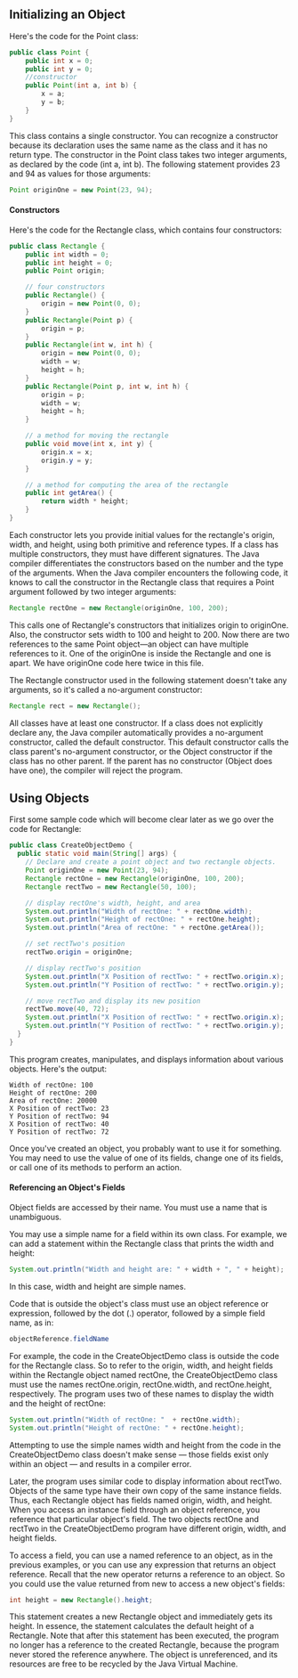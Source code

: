 ## Initializing an Object

Here's the code for the Point class:

```java
public class Point {
    public int x = 0;
    public int y = 0;
    //constructor
    public Point(int a, int b) {
        x = a;
        y = b;
    }
}
```

This class contains a single constructor. You can recognize a constructor because its declaration uses the same name as the class and it has no return type. The constructor in the Point class takes two integer arguments, as declared by the code (int a, int b). The following statement provides 23 and 94 as values for those arguments:

```java
Point originOne = new Point(23, 94);
```


#### Constructors

Here's the code for the Rectangle class, which contains four constructors:

```java
public class Rectangle {
    public int width = 0;
    public int height = 0;
    public Point origin;

    // four constructors
    public Rectangle() {
        origin = new Point(0, 0);
    }
    public Rectangle(Point p) {
        origin = p;
    }
    public Rectangle(int w, int h) {
        origin = new Point(0, 0);
        width = w;
        height = h;
    }
    public Rectangle(Point p, int w, int h) {
        origin = p;
        width = w;
        height = h;
    }

    // a method for moving the rectangle
    public void move(int x, int y) {
        origin.x = x;
        origin.y = y;
    }

    // a method for computing the area of the rectangle
    public int getArea() {
        return width * height;
    }
}
```

Each constructor lets you provide initial values for the rectangle's origin, width, and height, using both primitive and reference types. If a class has multiple constructors, they must have different signatures. The Java compiler differentiates the constructors based on the number and the type of the arguments. When the Java compiler encounters the following code, it knows to call the constructor in the Rectangle class that requires a Point argument followed by two integer arguments:

```java
Rectangle rectOne = new Rectangle(originOne, 100, 200);
```

This calls one of Rectangle's constructors that initializes origin to originOne. Also, the constructor sets width to 100 and height to 200. Now there are two references to the same Point object—an object can have multiple references to it. One of the originOne is inside the Rectangle and one is apart. We have originOne code here twice in this file.

The Rectangle constructor used in the following statement doesn't take any arguments, so it's called a no-argument constructor:

```java
Rectangle rect = new Rectangle();
```

All classes have at least one constructor. If a class does not explicitly declare any, the Java compiler automatically provides a no-argument constructor, called the default constructor. This default constructor calls the class parent's no-argument constructor, or the Object constructor if the class has no other parent. If the parent has no constructor (Object does have one), the compiler will reject the program.


## Using Objects

First some sample code which will become clear later as we go over the code for Rectangle:

```java
public class CreateObjectDemo {
  public static void main(String[] args) {
    // Declare and create a point object and two rectangle objects.
    Point originOne = new Point(23, 94);
    Rectangle rectOne = new Rectangle(originOne, 100, 200);
    Rectangle rectTwo = new Rectangle(50, 100);

    // display rectOne's width, height, and area
    System.out.println("Width of rectOne: " + rectOne.width);
    System.out.println("Height of rectOne: " + rectOne.height);
    System.out.println("Area of rectOne: " + rectOne.getArea());

    // set rectTwo's position
    rectTwo.origin = originOne;

    // display rectTwo's position
    System.out.println("X Position of rectTwo: " + rectTwo.origin.x);
    System.out.println("Y Position of rectTwo: " + rectTwo.origin.y);

    // move rectTwo and display its new position
    rectTwo.move(40, 72);
    System.out.println("X Position of rectTwo: " + rectTwo.origin.x);
    System.out.println("Y Position of rectTwo: " + rectTwo.origin.y);
  }
}
```

This program creates, manipulates, and displays information about various objects. Here's the output:

```
Width of rectOne: 100
Height of rectOne: 200
Area of rectOne: 20000
X Position of rectTwo: 23
Y Position of rectTwo: 94
X Position of rectTwo: 40
Y Position of rectTwo: 72
```

Once you've created an object, you probably want to use it for something. You may need to use the value of one of its fields, change one of its fields, or call one of its methods to perform an action.


#### Referencing an Object's Fields

Object fields are accessed by their name. You must use a name that is unambiguous.

You may use a simple name for a field within its own class. For example, we can add a statement within the Rectangle class that prints the width and height:

```java
System.out.println("Width and height are: " + width + ", " + height);
```

In this case, width and height are simple names.

Code that is outside the object's class must use an object reference or expression, followed by the dot (.) operator, followed by a simple field name, as in:

```java
objectReference.fieldName
```

For example, the code in the CreateObjectDemo class is outside the code for the Rectangle class. So to refer to the origin, width, and height fields within the Rectangle object named rectOne, the CreateObjectDemo class must use the names rectOne.origin, rectOne.width, and rectOne.height, respectively. The program uses two of these names to display the width and the height of rectOne:

```java
System.out.println("Width of rectOne: "  + rectOne.width);
System.out.println("Height of rectOne: " + rectOne.height);
```
Attempting to use the simple names width and height from the code in the CreateObjectDemo class doesn't make sense — those fields exist only within an object — and results in a compiler error.

Later, the program uses similar code to display information about rectTwo. Objects of the same type have their own copy of the same instance fields. Thus, each Rectangle object has fields named origin, width, and height. When you access an instance field through an object reference, you reference that particular object's field. The two objects rectOne and rectTwo in the CreateObjectDemo program have different origin, width, and height fields.

To access a field, you can use a named reference to an object, as in the previous examples, or you can use any expression that returns an object reference. Recall that the new operator returns a reference to an object. So you could use the value returned from new to access a new object's fields:

```java
int height = new Rectangle().height;
```

This statement creates a new Rectangle object and immediately gets its height. In essence, the statement calculates the default height of a Rectangle. Note that after this statement has been executed, the program no longer has a reference to the created Rectangle, because the program never stored the reference anywhere. The object is unreferenced, and its resources are free to be recycled by the Java Virtual Machine.
